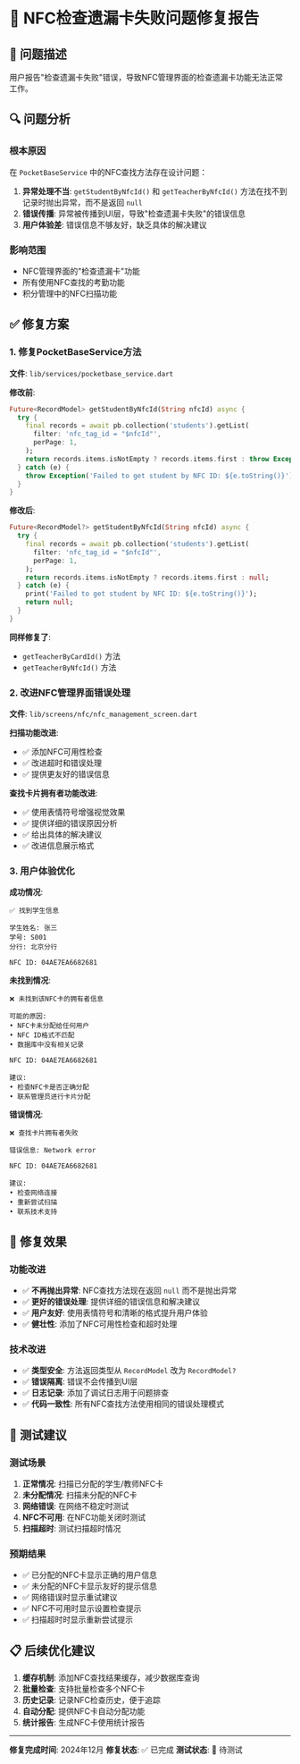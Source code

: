 # 🔧 NFC检查遗漏卡失败问题修复报告

## 🎯 问题描述
用户报告"检查遗漏卡失败"错误，导致NFC管理界面的检查遗漏卡功能无法正常工作。

## 🔍 问题分析

### 根本原因
在 `PocketBaseService` 中的NFC查找方法存在设计问题：

1. **异常处理不当**: `getStudentByNfcId()` 和 `getTeacherByNfcId()` 方法在找不到记录时抛出异常，而不是返回 `null`
2. **错误传播**: 异常被传播到UI层，导致"检查遗漏卡失败"的错误信息
3. **用户体验差**: 错误信息不够友好，缺乏具体的解决建议

### 影响范围
- NFC管理界面的"检查遗漏卡"功能
- 所有使用NFC查找的考勤功能
- 积分管理中的NFC扫描功能

## ✅ 修复方案

### 1. 修复PocketBaseService方法
**文件**: `lib/services/pocketbase_service.dart`

**修改前**:
```dart
Future<RecordModel> getStudentByNfcId(String nfcId) async {
  try {
    final records = await pb.collection('students').getList(
      filter: 'nfc_tag_id = "$nfcId"',
      perPage: 1,
    );
    return records.items.isNotEmpty ? records.items.first : throw Exception('Student not found');
  } catch (e) {
    throw Exception('Failed to get student by NFC ID: ${e.toString()}');
  }
}
```

**修改后**:
```dart
Future<RecordModel?> getStudentByNfcId(String nfcId) async {
  try {
    final records = await pb.collection('students').getList(
      filter: 'nfc_tag_id = "$nfcId"',
      perPage: 1,
    );
    return records.items.isNotEmpty ? records.items.first : null;
  } catch (e) {
    print('Failed to get student by NFC ID: ${e.toString()}');
    return null;
  }
}
```

**同样修复了**:
- `getTeacherByCardId()` 方法
- `getTeacherByNfcId()` 方法

### 2. 改进NFC管理界面错误处理
**文件**: `lib/screens/nfc/nfc_management_screen.dart`

**扫描功能改进**:
- ✅ 添加NFC可用性检查
- ✅ 改进超时和错误处理
- ✅ 提供更友好的错误信息

**查找卡片拥有者功能改进**:
- ✅ 使用表情符号增强视觉效果
- ✅ 提供详细的错误原因分析
- ✅ 给出具体的解决建议
- ✅ 改进信息展示格式

### 3. 用户体验优化

**成功情况**:
```
✅ 找到学生信息

学生姓名: 张三
学号: S001
分行: 北京分行

NFC ID: 04AE7EA6682681
```

**未找到情况**:
```
❌ 未找到该NFC卡的拥有者信息

可能的原因:
• NFC卡未分配给任何用户
• NFC ID格式不匹配
• 数据库中没有相关记录

NFC ID: 04AE7EA6682681

建议:
• 检查NFC卡是否正确分配
• 联系管理员进行卡片分配
```

**错误情况**:
```
❌ 查找卡片拥有者失败

错误信息: Network error

NFC ID: 04AE7EA6682681

建议:
• 检查网络连接
• 重新尝试扫描
• 联系技术支持
```

## 🚀 修复效果

### 功能改进
- ✅ **不再抛出异常**: NFC查找方法现在返回 `null` 而不是抛出异常
- ✅ **更好的错误处理**: 提供详细的错误信息和解决建议
- ✅ **用户友好**: 使用表情符号和清晰的格式提升用户体验
- ✅ **健壮性**: 添加了NFC可用性检查和超时处理

### 技术改进
- ✅ **类型安全**: 方法返回类型从 `RecordModel` 改为 `RecordModel?`
- ✅ **错误隔离**: 错误不会传播到UI层
- ✅ **日志记录**: 添加了调试日志用于问题排查
- ✅ **代码一致性**: 所有NFC查找方法使用相同的错误处理模式

## 🧪 测试建议

### 测试场景
1. **正常情况**: 扫描已分配的学生/教师NFC卡
2. **未分配情况**: 扫描未分配的NFC卡
3. **网络错误**: 在网络不稳定时测试
4. **NFC不可用**: 在NFC功能关闭时测试
5. **扫描超时**: 测试扫描超时情况

### 预期结果
- ✅ 已分配的NFC卡显示正确的用户信息
- ✅ 未分配的NFC卡显示友好的提示信息
- ✅ 网络错误时显示重试建议
- ✅ NFC不可用时显示设置检查提示
- ✅ 扫描超时时显示重新尝试提示

## 📋 后续优化建议

1. **缓存机制**: 添加NFC查找结果缓存，减少数据库查询
2. **批量检查**: 支持批量检查多个NFC卡
3. **历史记录**: 记录NFC检查历史，便于追踪
4. **自动分配**: 提供NFC卡自动分配功能
5. **统计报告**: 生成NFC卡使用统计报告

---

**修复完成时间**: 2024年12月
**修复状态**: ✅ 已完成
**测试状态**: 🔄 待测试
